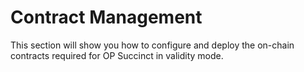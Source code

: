 # Contract Management

This section will show you how to configure and deploy the on-chain contracts required for OP Succinct in validity mode.
